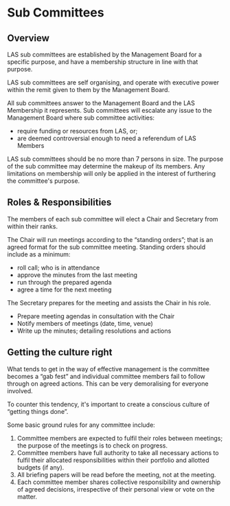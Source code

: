 # Sub Committees

## Overview 

LAS sub committees are established by the Management Board for a specific purpose, and have a membership structure in line with that purpose.

LAS sub committees are self organising, and operate with executive power within the remit given to them by the Management Board. 

All sub committees answer to the Management Board and the LAS Membership it represents. Sub committees will escalate any issue to the Management Board where sub committee activities:

- require funding or resources from LAS, or;
- are deemed controversial enough to need a referendum of LAS Members

LAS sub committees should be no more than 7 persons in size. The purpose of the sub committee may determine the makeup of its members. Any limitations on membership will only be applied in the interest of furthering the committee's purpose.

## Roles & Responsibilities

The members of each sub committee will elect a Chair and Secretary from within their ranks.

The Chair will run meetings according to the “standing orders”; that is an agreed format for the sub committee meeting. Standing orders should include as a minimum:

- roll call; who is in attendance
- approve the minutes from the last meeting
- run through the prepared agenda
- agree a time for the next meeting

The Secretary prepares for the meeting and assists the Chair in his role.

- Prepare meeting agendas in consultation with the Chair
- Notify members of meetings (date, time, venue)
- Write up the minutes; detailing resolutions and actions

## Getting the culture right

What tends to get in the way of effective management is the committee becomes a “gab fest” and individual committee members fail to follow through on agreed actions. This can be very demoralising for everyone involved.

To counter this tendency, it's important to create a conscious culture of “getting things done”. 

Some basic ground rules for any committee include:

1. Committee members are expected to fulfil their roles between meetings; the purpose of the meetings is to check on progress.
2. Committee members have full authority to take all necessary actions to fulfil their allocated responsibilities within their portfolio and allotted budgets (if any).
3. All briefing papers will be read before the meeting, not at the meeting.
4. Each committee member shares collective responsibility and ownership of agreed decisions, irrespective of their personal view or vote on the matter.
